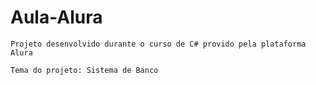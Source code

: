# Aula-Alura

```Projeto desenvolvido durante o curso de C# provido pela plataforma Alura```

```Tema do projeto: Sistema de Banco```
